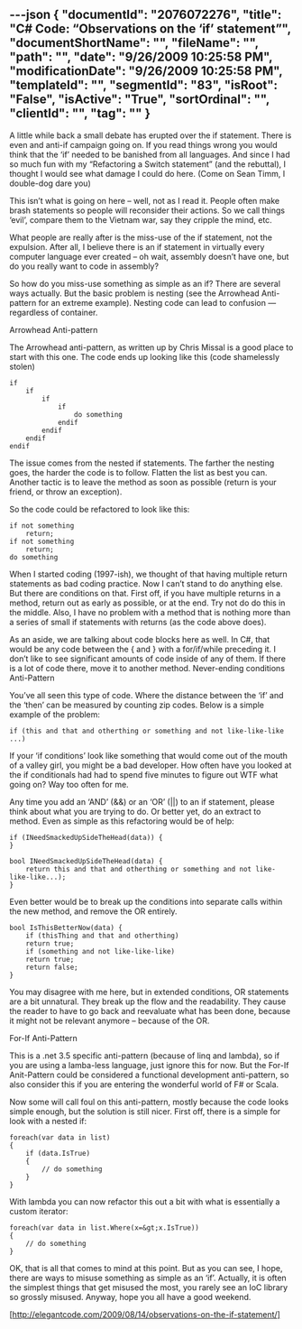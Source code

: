 ---json
{
  "documentId": "2076072276",
  "title": "C# Code: “Observations on the ‘if’ statement”",
  "documentShortName": "",
  "fileName": "",
  "path": "",
  "date": "9/26/2009 10:25:58 PM",
  "modificationDate": "9/26/2009 10:25:58 PM",
  "templateId": "",
  "segmentId": "83",
  "isRoot": "False",
  "isActive": "True",
  "sortOrdinal": "",
  "clientId": "",
  "tag": ""
}
---

A little while back a small debate has erupted over the if statement.  There is even and anti-if campaign going on.  If you read things wrong you would think that the ‘if’ needed to be banished from all languages.   And since I had so much fun with my “Refactoring a Switch statement”  (and the rebuttal), I thought I would see what damage I could do here.  (Come on Sean Timm, I double-dog dare you)

This isn’t what is going on here – well, not as I read it.  People often make brash statements so people will reconsider their actions.  So we call things ‘evil’, compare them to the Vietnam war, say they cripple the mind, etc.

What people are really after is the miss-use of the if statement, not the expulsion.  After all, I believe there is an if statement in virtually every computer language ever created – oh wait, assembly doesn’t have one, but do you really want to code in assembly?

So how do you miss-use something as simple as an if?   There are several ways actually.  But the basic problem is nesting (see the Arrowhead Anti-pattern for an extreme example).  Nesting code can lead to confusion — regardless of container.

Arrowhead Anti-pattern

The Arrowhead anti-pattern, as written up by Chris Missal is a good place to start with this one.  The code ends up looking like this (code shamelessly stolen)

    if
        if
            if
                if
                    do something
                endif
            endif
        endif
    endif

The issue comes from the nested if statements.  The farther the nesting goes, the harder the code is to follow.  Flatten the list as best you can.  Another tactic is to leave the method as soon as possible (return is your friend, or throw an exception).

So the code could be refactored to look like this:

    if not something
        return;
    if not something
        return;
    do something

When I started coding (1997-ish), we thought of that having multiple return statements as bad coding practice.  Now I can’t stand to do anything else.  But there are conditions on that.  First off, if you have multiple returns in a method, return out as early as possible, or at the end.  Try not do do this in the middle.  Also, I have no problem with a method that is nothing more than a series of small if statements with returns (as the code above does).

As an aside, we are talking about code blocks here as well.  In C#, that would be any code between the { and } with a for/if/while preceding it.  I don’t like to see significant amounts of code inside of any of them.  If there is a lot of code there, move it to another method.
Never-ending conditions Anti-Pattern

You’ve all seen this type of code.  Where the distance between the ‘if’ and the ‘then’ can be measured by counting zip codes. Below is a simple example of the problem:

    if (this and that and otherthing or something and not like-like-like ...)

If your ‘if conditions’ look like something that would come out of the mouth of a valley girl, you might be a bad developer.  How often have you looked at the if conditionals had had to spend five minutes to figure out WTF what going on?  Way too often for me.

Any time you add an ‘AND’ (&&) or an ‘OR’ (||) to an if statement, please think about what you are trying to do.  Or better yet, do an extract to method.  Even as simple as this refactoring would be of help:

    if (INeedSmackedUpSideTheHead(data)) {
    }

    bool INeedSmackedUpSideTheHead(data) {
        return this and that and otherthing or something and not like-like-like...);
    }

Even better would be to break up the conditions into separate calls within the new method, and remove the OR entirely.

    bool IsThisBetterNow(data) {
        if (thisThing and that and otherthing) 
        return true;
        if (something and not like-like-like)
        return true;
        return false;
    }

You may disagree with me here, but in extended conditions, OR statements are a bit unnatural.  They break up the flow and the readability.  They cause the reader to have to go back and reevaluate what has been done, because it might not be relevant anymore – because of the OR.

For-If Anti-Pattern

This is a .net 3.5 specific anti-pattern (because of linq and lambda), so if you are using a lamba-less language, just ignore this for now.  But the For-If Anit-Pattern could be considered a functional development anti-pattern, so also consider this if you are entering the wonderful world of F# or Scala. 

Now some will call foul on this anti-pattern, mostly because the code looks simple enough, but the solution is still nicer.  First off, there is a simple for look with a nested if:

    foreach(var data in list)
    {
        if (data.IsTrue)
        {
            // do something
        }
    }

With lambda you can now refactor this out a bit with what is essentially a custom iterator:

    foreach(var data in list.Where(x=&gt;x.IsTrue))
    {
        // do something
    }

OK, that is all that comes to mind at this point.  But as you can see, I hope, there are ways to misuse something as simple as an ‘if’. Actually, it is often the simplest things that get misused the most, you rarely see an IoC library so grossly misused.  Anyway, hope you all have a good weekend.

[http://elegantcode.com/2009/08/14/observations-on-the-if-statement/]

